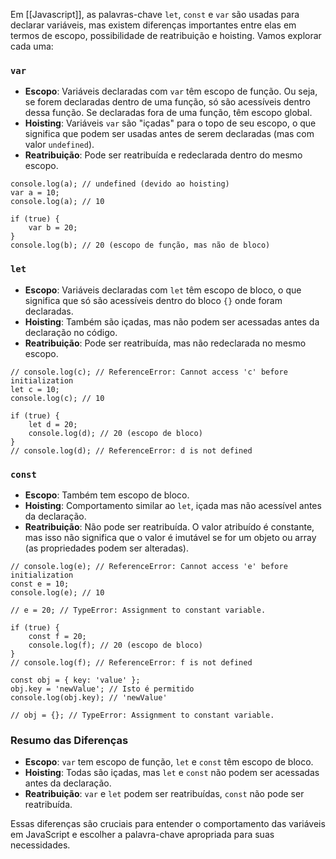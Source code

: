 Em [[Javascript]], as palavras-chave `let`, `const` e `var` são usadas para declarar variáveis, mas existem diferenças importantes entre elas em termos de escopo, possibilidade de reatribuição e hoisting. Vamos explorar cada uma:

### `var`

- **Escopo**: Variáveis declaradas com `var` têm escopo de função. Ou seja, se forem declaradas dentro de uma função, só são acessíveis dentro dessa função. Se declaradas fora de uma função, têm escopo global.
- **Hoisting**: Variáveis `var` são "içadas" para o topo de seu escopo, o que significa que podem ser usadas antes de serem declaradas (mas com valor `undefined`).
- **Reatribuição**: Pode ser reatribuída e redeclarada dentro do mesmo escopo.

```
console.log(a); // undefined (devido ao hoisting)
var a = 10;
console.log(a); // 10

if (true) {
    var b = 20;
}
console.log(b); // 20 (escopo de função, mas não de bloco)
```

### `let`

- **Escopo**: Variáveis declaradas com `let` têm escopo de bloco, o que significa que só são acessíveis dentro do bloco `{}` onde foram declaradas.
- **Hoisting**: Também são içadas, mas não podem ser acessadas antes da declaração no código.
- **Reatribuição**: Pode ser reatribuída, mas não redeclarada no mesmo escopo.

```
// console.log(c); // ReferenceError: Cannot access 'c' before initialization
let c = 10;
console.log(c); // 10

if (true) {
    let d = 20;
    console.log(d); // 20 (escopo de bloco)
}
// console.log(d); // ReferenceError: d is not defined
```

### `const`

- **Escopo**: Também tem escopo de bloco.
- **Hoisting**: Comportamento similar ao `let`, içada mas não acessível antes da declaração.
- **Reatribuição**: Não pode ser reatribuída. O valor atribuído é constante, mas isso não significa que o valor é imutável se for um objeto ou array (as propriedades podem ser alteradas).

```
// console.log(e); // ReferenceError: Cannot access 'e' before initialization
const e = 10;
console.log(e); // 10

// e = 20; // TypeError: Assignment to constant variable.

if (true) {
    const f = 20;
    console.log(f); // 20 (escopo de bloco)
}
// console.log(f); // ReferenceError: f is not defined

const obj = { key: 'value' };
obj.key = 'newValue'; // Isto é permitido
console.log(obj.key); // 'newValue'

// obj = {}; // TypeError: Assignment to constant variable.
```

### Resumo das Diferenças

- **Escopo**: `var` tem escopo de função, `let` e `const` têm escopo de bloco.
- **Hoisting**: Todas são içadas, mas `let` e `const` não podem ser acessadas antes da declaração.
- **Reatribuição**: `var` e `let` podem ser reatribuídas, `const` não pode ser reatribuída.

Essas diferenças são cruciais para entender o comportamento das variáveis em JavaScript e escolher a palavra-chave apropriada para suas necessidades.

